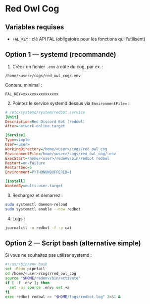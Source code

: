# Red Owl Cog

## Variables requises

* `FAL_KEY` : clé API FAL (obligatoire pour les fonctions qui l’utilisent)

## Option 1 — **systemd** (recommandé)

1. Créez un fichier `.env` à côté du cog, par ex. :

```
/home/<user>/cogs/red_owl_cog/.env
```

Contenu minimal :

```
FAL_KEY=xxxxxxxxxxxxxxxx
```

2. Pointez le service systemd dessus via `EnvironmentFile=` :

```ini
# /etc/systemd/system/redbot.service
[Unit]
Description=Red Discord Bot (redowl)
After=network-online.target

[Service]
Type=simple
User=<user>
WorkingDirectory=/home/<user>/cogs/red_owl_cog
EnvironmentFile=/home/<user>/cogs/red_owl_cog/.env
ExecStart=/home/<user>/redenv/bin/redbot redowl
Restart=on-failure
RestartSec=5
Environment=PYTHONUNBUFFERED=1

[Install]
WantedBy=multi-user.target
```

3. Rechargez et démarrez :

```bash
sudo systemctl daemon-reload
sudo systemctl enable --now redbot
```

4. Logs :

```bash
journalctl -u redbot -f -o cat
```

## Option 2 — Script bash (alternative simple)

Si vous ne souhaitez pas utiliser systemd :

```bash
#!/usr/bin/env bash
set -Eeuo pipefail
cd /home/<user>/cogs/red_owl_cog
source "$HOME/redenv/bin/activate"
if [ -f .env ]; then
  set -a; source .env; set +a
fi
exec redbot redowl >> "$HOME/logs/redbot.log" 2>&1 &
```